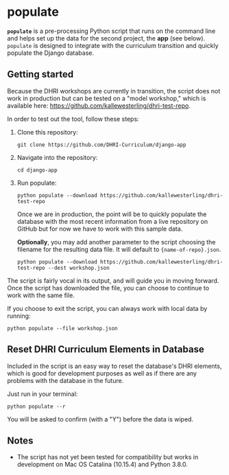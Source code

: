 # populate

**`populate`** is a pre-processing Python script that runs on the command line and helps set up the data for the second project, the **app** (see below). `populate` is designed to integrate with the curriculum transition and quickly populate the Django database.

## Getting started

Because the DHRI workshops are currently in transition, the script does not work in production but can be tested on a "model workshop," which is available here: https://github.com/kallewesterling/dhri-test-repo.

In order to test out the tool, follow these steps:

1. Clone this repository:

   ```
   git clone https://github.com/DHRI-Curriculum/django-app
   ```

2. Navigate into the repository:

   ```
   cd django-app
   ```

3. Run populate:

   ```
   python populate --download https://github.com/kallewesterling/dhri-test-repo
   ```

   Once we are in production, the point will be to quickly populate the database with the most recent information from a live repository on GitHub but for now we have to work with this sample data.

   **Optionally**, you may add another parameter to the script choosing the filename for the resulting data file. It will default to `{name-of-repo}.json`.

   ```
   python populate --download https://github.com/kallewesterling/dhri-test-repo --dest workshop.json
   ```

The script is fairly vocal in its output, and will guide you in moving forward. Once the script has downloaded the file, you can choose to continue to work with the same file.

If you choose to exit the script, you can always work with local data by running:

  ```
  python populate --file workshop.json
  ```

## Reset DHRI Curriculum Elements in Database

Included in the script is an easy way to reset the database's DHRI elements, which is good for development purposes as well as if there are any problems with the database in the future.

Just run in your terminal:

```
python populate --r
```

You will be asked to confirm (with a "Y") before the data is wiped.

## Notes

- The script has not yet been tested for compatibility but works in development on Mac OS Catalina (10.15.4) and Python 3.8.0.
